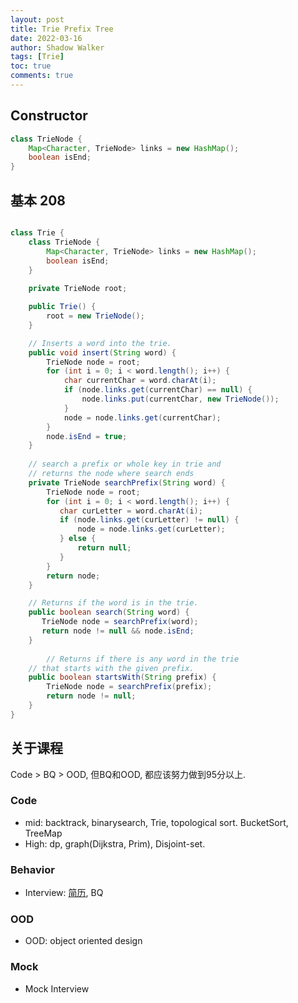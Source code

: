 ```yaml
---
layout: post
title: Trie Prefix Tree
date: 2022-03-16
author: Shadow Walker
tags: [Trie]
toc: true
comments: true
---
```


## Constructor

```java
class TrieNode {
    Map<Character, TrieNode> links = new HashMap();
    boolean isEnd;
}
```

## 基本 208

```java

class Trie {
    class TrieNode {
        Map<Character, TrieNode> links = new HashMap();
        boolean isEnd;
    }
    
    private TrieNode root;

    public Trie() {
        root = new TrieNode();
    }

    // Inserts a word into the trie.
    public void insert(String word) {
        TrieNode node = root;
        for (int i = 0; i < word.length(); i++) {
            char currentChar = word.charAt(i);
            if (node.links.get(currentChar) == null) {
                node.links.put(currentChar, new TrieNode());
            }
            node = node.links.get(currentChar);
        }
        node.isEnd = true;
    }
    
    // search a prefix or whole key in trie and
    // returns the node where search ends
    private TrieNode searchPrefix(String word) {
        TrieNode node = root;
        for (int i = 0; i < word.length(); i++) {
           char curLetter = word.charAt(i);
           if (node.links.get(curLetter) != null) {
               node = node.links.get(curLetter);
           } else {
               return null;
           }
        }
        return node;
    }

    // Returns if the word is in the trie.
    public boolean search(String word) {
       TrieNode node = searchPrefix(word);
       return node != null && node.isEnd;
    }
    
        // Returns if there is any word in the trie
    // that starts with the given prefix.
    public boolean startsWith(String prefix) {
        TrieNode node = searchPrefix(prefix);
        return node != null;
    }
}
```

## 关于课程

Code > BQ > OOD, 但BQ和OOD, 都应该努力做到95分以上. 

### Code

- mid: backtrack, binarysearch, Trie, topological sort.    BucketSort, TreeMap
- High: dp, graph(Dijkstra, Prim), Disjoint-set.  

### Behavior

- Interview: [简历](https://www.jomaclass.com/free-resume), BQ

### OOD

- OOD: object oriented design

### Mock

- Mock Interview


